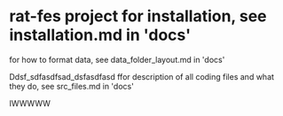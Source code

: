 # rat-fes project for installation, see installation.md in 'docs'

for how to format data, see data_folder_layout.md in 'docs'

Ddsf_sdfasdfsad_dsfasdfasd ffor description of all coding files and what they do, see src_files.md in 'docs' 

IWWWWW
